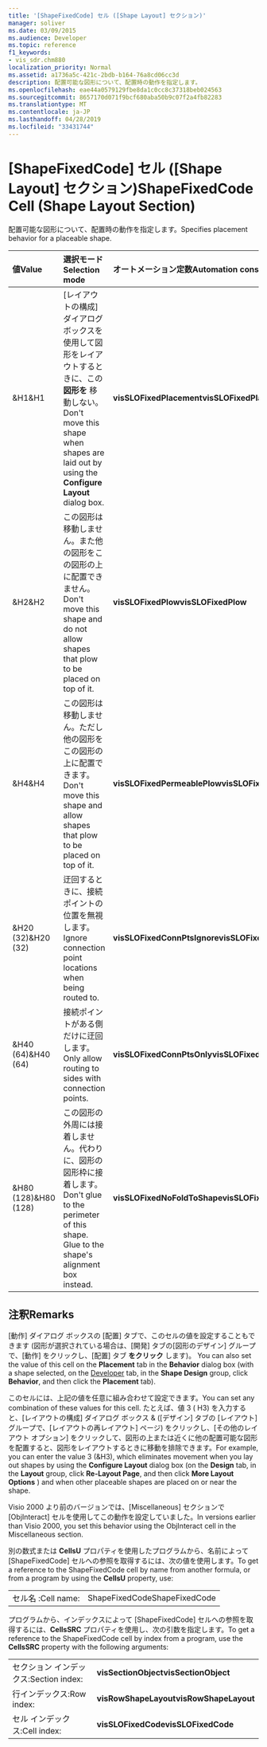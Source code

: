 ```yaml
---
title: '[ShapeFixedCode] セル ([Shape Layout] セクション)'
manager: soliver
ms.date: 03/09/2015
ms.audience: Developer
ms.topic: reference
f1_keywords:
- vis_sdr.chm880
localization_priority: Normal
ms.assetid: a1736a5c-421c-2bdb-b164-76a8cd06cc3d
description: 配置可能な図形について、配置時の動作を指定します。
ms.openlocfilehash: eae44a0579129fbe8da1c0cc8c37318beb024563
ms.sourcegitcommit: 8657170d071f9bcf680aba50b9c07f2a4fb82283
ms.translationtype: MT
ms.contentlocale: ja-JP
ms.lasthandoff: 04/28/2019
ms.locfileid: "33431744"
---
```

# <a name="shapefixedcode-cell-shape-layout-section"></a><span data-ttu-id="4e736-103">[ShapeFixedCode] セル ([Shape Layout] セクション)</span><span class="sxs-lookup"><span data-stu-id="4e736-103">ShapeFixedCode Cell (Shape Layout Section)</span></span>

<span data-ttu-id="4e736-104">配置可能な図形について、配置時の動作を指定します。</span><span class="sxs-lookup"><span data-stu-id="4e736-104">Specifies placement behavior for a placeable shape.</span></span>
  
|<span data-ttu-id="4e736-105">**値**</span><span class="sxs-lookup"><span data-stu-id="4e736-105">**Value**</span></span>|<span data-ttu-id="4e736-106">**選択モード**</span><span class="sxs-lookup"><span data-stu-id="4e736-106">**Selection mode**</span></span>|<span data-ttu-id="4e736-107">**オートメーション定数**</span><span class="sxs-lookup"><span data-stu-id="4e736-107">**Automation constant**</span></span>|
|:-----|:-----|:-----|
|<span data-ttu-id="4e736-108">&amp;H1</span><span class="sxs-lookup"><span data-stu-id="4e736-108">&amp;H1</span></span>  <br/> |<span data-ttu-id="4e736-109">[レイアウトの構成] ダイアログ ボックスを使用して図形をレイアウトするときに、この **図形を** 移動しない。</span><span class="sxs-lookup"><span data-stu-id="4e736-109">Don't move this shape when shapes are laid out by using the **Configure Layout** dialog box.</span></span>  <br/> |<span data-ttu-id="4e736-110">**visSLOFixedPlacement**</span><span class="sxs-lookup"><span data-stu-id="4e736-110">**visSLOFixedPlacement**</span></span> <br/> |
|<span data-ttu-id="4e736-111">&amp;H2</span><span class="sxs-lookup"><span data-stu-id="4e736-111">&amp;H2</span></span>  <br/> |<span data-ttu-id="4e736-112">この図形は移動しません。また他の図形をこの図形の上に配置できません。</span><span class="sxs-lookup"><span data-stu-id="4e736-112">Don't move this shape and do not allow shapes that plow to be placed on top of it.</span></span>  <br/> |<span data-ttu-id="4e736-113">**visSLOFixedPlow**</span><span class="sxs-lookup"><span data-stu-id="4e736-113">**visSLOFixedPlow**</span></span> <br/> |
|<span data-ttu-id="4e736-114">&amp;H4</span><span class="sxs-lookup"><span data-stu-id="4e736-114">&amp;H4</span></span>  <br/> |<span data-ttu-id="4e736-115">この図形は移動しません。ただし他の図形をこの図形の上に配置できます。</span><span class="sxs-lookup"><span data-stu-id="4e736-115">Don't move this shape and allow shapes that plow to be placed on top of it.</span></span>  <br/> |<span data-ttu-id="4e736-116">**visSLOFixedPermeablePlow**</span><span class="sxs-lookup"><span data-stu-id="4e736-116">**visSLOFixedPermeablePlow**</span></span> <br/> |
|<span data-ttu-id="4e736-117">&amp;H20 (32)</span><span class="sxs-lookup"><span data-stu-id="4e736-117">&amp;H20 (32)</span></span>  <br/> |<span data-ttu-id="4e736-118">迂回するときに、接続ポイントの位置を無視します。</span><span class="sxs-lookup"><span data-stu-id="4e736-118">Ignore connection point locations when being routed to.</span></span>  <br/> |<span data-ttu-id="4e736-119">**visSLOFixedConnPtsIgnore**</span><span class="sxs-lookup"><span data-stu-id="4e736-119">**visSLOFixedConnPtsIgnore**</span></span> <br/> |
|<span data-ttu-id="4e736-120">&amp;H40 (64)</span><span class="sxs-lookup"><span data-stu-id="4e736-120">&amp;H40 (64)</span></span>  <br/> |<span data-ttu-id="4e736-121">接続ポイントがある側だけに迂回します。</span><span class="sxs-lookup"><span data-stu-id="4e736-121">Only allow routing to sides with connection points.</span></span>  <br/> |<span data-ttu-id="4e736-122">**visSLOFixedConnPtsOnly**</span><span class="sxs-lookup"><span data-stu-id="4e736-122">**visSLOFixedConnPtsOnly**</span></span> <br/> |
|<span data-ttu-id="4e736-123">&amp;H80 (128)</span><span class="sxs-lookup"><span data-stu-id="4e736-123">&amp;H80 (128)</span></span>  <br/> |<span data-ttu-id="4e736-p101">この図形の外周には接着しません。代わりに、図形の図形枠に接着します。</span><span class="sxs-lookup"><span data-stu-id="4e736-p101">Don't glue to the perimeter of this shape. Glue to the shape's alignment box instead.</span></span>  <br/> |<span data-ttu-id="4e736-126">**visSLOFixedNoFoldToShape**</span><span class="sxs-lookup"><span data-stu-id="4e736-126">**visSLOFixedNoFoldToShape**</span></span> <br/> |
   
## <a name="remarks"></a><span data-ttu-id="4e736-127">注釈</span><span class="sxs-lookup"><span data-stu-id="4e736-127">Remarks</span></span>

<span data-ttu-id="4e736-128">[動作] ダイアログ ボックスの [配置] タブで、このセルの値を設定することもできます (図形が選択されている場合は、[開発] タブの[図形のデザイン] グループで、[動作] をクリックし、[配置] タブ **をクリック** します)。  [](run-in-developer-mode-display-the-developer-tab.md)</span><span class="sxs-lookup"><span data-stu-id="4e736-128">You can also set the value of this cell on the **Placement** tab in the **Behavior** dialog box (with a shape selected, on the [Developer](run-in-developer-mode-display-the-developer-tab.md) tab, in the **Shape Design** group, click **Behavior**, and then click the **Placement** tab).</span></span> 
  
<span data-ttu-id="4e736-129">このセルには、上記の値を任意に組み合わせて設定できます。</span><span class="sxs-lookup"><span data-stu-id="4e736-129">You can set any combination of these values for this cell.</span></span> <span data-ttu-id="4e736-130">たとえば、値 3 ( H3) を入力すると、[レイアウトの構成] ダイアログ ボックス &amp; ([デザイン] タブの [レイアウト]グループで、[レイアウトの再レイアウト] ページ) をクリックし、[その他のレイアウト オプション] をクリックして、図形の上または近くに他の配置可能な図形を配置すると、図形をレイアウトするときに移動を排除できます。</span><span class="sxs-lookup"><span data-stu-id="4e736-130">For example, you can enter the value 3 (&amp;H3), which eliminates movement when you lay out shapes by using the **Configure Layout** dialog box (on the **Design** tab, in the **Layout** group, click **Re-Layout Page**, and then click **More Layout Options** ) and when other placeable shapes are placed on or near the shape.</span></span> 
  
<span data-ttu-id="4e736-131">Visio 2000 より前のバージョンでは、[Miscellaneous] セクションで [ObjInteract] セルを使用してこの動作を設定していました。</span><span class="sxs-lookup"><span data-stu-id="4e736-131">In versions earlier than Visio 2000, you set this behavior using the ObjInteract cell in the Miscellaneous section.</span></span> 
  
<span data-ttu-id="4e736-132">別の数式または **CellsU** プロパティを使用したプログラムから、名前によって [ShapeFixedCode] セルへの参照を取得するには、次の値を使用します。</span><span class="sxs-lookup"><span data-stu-id="4e736-132">To get a reference to the ShapeFixedCode cell by name from another formula, or from a program by using the **CellsU** property, use:</span></span> 
  
|||
|:-----|:-----|
|<span data-ttu-id="4e736-133">セル名 :</span><span class="sxs-lookup"><span data-stu-id="4e736-133">Cell name:</span></span>  <br/> |<span data-ttu-id="4e736-134">ShapeFixedCode</span><span class="sxs-lookup"><span data-stu-id="4e736-134">ShapeFixedCode</span></span>  <br/> |
   
<span data-ttu-id="4e736-135">プログラムから、インデックスによって [ShapeFixedCode] セルへの参照を取得するには、**CellsSRC** プロパティを使用し、次の引数を指定します。</span><span class="sxs-lookup"><span data-stu-id="4e736-135">To get a reference to the ShapeFixedCode cell by index from a program, use the **CellsSRC** property with the following arguments:</span></span> 
  
|||
|:-----|:-----|
|<span data-ttu-id="4e736-136">セクション インデックス:</span><span class="sxs-lookup"><span data-stu-id="4e736-136">Section index:</span></span>  <br/> |<span data-ttu-id="4e736-137">**visSectionObject**</span><span class="sxs-lookup"><span data-stu-id="4e736-137">**visSectionObject**</span></span> <br/> |
|<span data-ttu-id="4e736-138">行インデックス:</span><span class="sxs-lookup"><span data-stu-id="4e736-138">Row index:</span></span>  <br/> |<span data-ttu-id="4e736-139">**visRowShapeLayout**</span><span class="sxs-lookup"><span data-stu-id="4e736-139">**visRowShapeLayout**</span></span> <br/> |
|<span data-ttu-id="4e736-140">セル インデックス:</span><span class="sxs-lookup"><span data-stu-id="4e736-140">Cell index:</span></span>  <br/> |<span data-ttu-id="4e736-141">**visSLOFixedCode**</span><span class="sxs-lookup"><span data-stu-id="4e736-141">**visSLOFixedCode**</span></span> <br/> |
   


